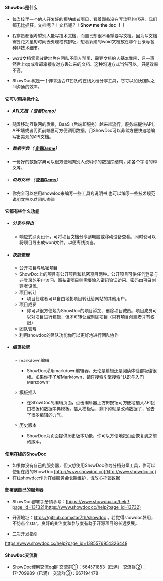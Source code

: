 ﻿#### ShowDoc是什么

- 每当接手一个他人开发好的模块或者项目，看着那些没有写注释的代码，我们都无比抓狂。文档呢？！文档呢？！**Show me the doc  ！！**   
 
- 程序员都很希望别人能写技术文档，而自己却很不希望要写文档。因为写文档需要花大量的时间去处理格式排版，想着新建的word文档放在哪个目录等各种非技术细节。

- word文档零零散散地放在团队不同人那里，需要文档的人基本靠吼，吼一声然后上qq或者邮箱接收对方丢过来的文档。这种沟通方式当然可以，只是效率不高。   
 
- ShowDoc就是一个非常适合IT团队的在线文档分享工具，它可以加快团队之间沟通的效率。   

#### 它可以用来做什么

- ##### API文档（ [查看Demo](http://www.showdoc.cc/2)）  

 - 随着移动互联网的发展，BaaS（后端即服务）越来越流行。服务端提供API，APP端或者网页前端便可方便调用数据。用ShowDoc可以非常方便快速地编写出美观的API文档。

- ##### 数据字典（ [查看Demo](http://www.showdoc.cc/1)）  

 - 一份好的数据字典可以很方便地向别人说明你的数据库结构，如各个字段的释义等。  
- ##### 说明文档 （ [查看Demo](http://www.showdoc.cc/3)）  

 - 你完全可以使用showdoc来编写一些工具的说明书,也可以编写一些技术规范说明文档以供团队查阅

#### 它都有些什么功能
  
- ##### 分享与导出
  - 响应式网页设计，可将项目文档分享到电脑或移动设备查看。同时也可以将项目导出成word文件，以便离线浏览。

- ##### 权限管理
  - 公开项目与私密项目 
   - ShowDoc上的项目有公开项目和私密项目两种。公开项目可供任何登录与非登录的用户访问，而私密项目则需要输入密码验证访问。密码由项目创建者设置。
  - 项目转让  
       - 项目创建者可以自由地把项目转让给网站的其他用户。 
  - 项目成员    
     - 你可以很方便地为ShowDoc的项目添加、删除项目成员。项目成员可以对项目进行编辑，但不可转让或删除项目（只有项目创建者才有权限）
  - 团队管理
   - 利用showdoc的团队功能你可以更好地进行团队协作
   
- ##### 编辑功能
  - markdown编辑     
     - ShowDoc采用markdown编辑器，无论是编辑还是阅读体验都极佳很棒。如果你不了解Markdown，请在搜索引擎搜索"认识与入门 Markdown"
  
  - 模板插入   
     - 在ShowDoc的编辑页面，点击编辑器上方的按钮可方便地插入API接口模板和数据字典模板。插入模板后，剩下的就是改动数据了，省去了很多编辑的力气。 
  - 历史版本   
     - ShowDoc为页面提供历史版本功能，你可以方便地把页面恢复到之前的版本。


#### 使用在线的ShowDoc

- 如果你没有自己的服务器，但又想使用ShowDoc作为分档分享工具，你可以使用在线的ShowDoc   [http://www.showdoc.cc](http://www.showdoc.cc)
- 在线showdoc作为在线服务会长期维护，请放心托管数据


#### 部署到自己的服务器

- ShowDoc部署手册请参考：[https://www.showdoc.cc/help?page_id=13732](https://www.showdoc.cc/help?page_id=13732)

- 开源地址：https://github.com/star7th/showdoc 。若觉得showdoc好用，不妨点个star。良好的关注度和参与度有助于开源项目的长远发展。

- 二次开发指引

 https://www.showdoc.cc/help?page_id=1385576954326448
 
#### ShowDoc交流群

- ShowDoc使用交流qq群
 交流群①：564671853（已满）
 交流群②：174709989（已满）
 交流群③：667194478